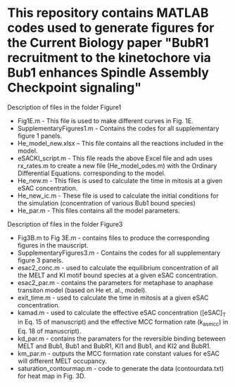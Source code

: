 # This repository contains MATLAB codes used to generate figures for the Current Biology paper "BubR1 recruitment to the kinetochore via Bub1 enhances Spindle Assembly Checkpoint signaling"

Description of files in the folder Figure1
- Fig1E.m - This file is used to make different curves in Fig. 1E.
- SupplementaryFigures1.m - Contains the codes for all supplementary figure 1 panels.
-	He_model_new.xlsx – This file contains all the reactions included in the model. 
-	eSACKI_script.m - This file reads the above Excel file and adn uses rx_rates.m to create a new file (He_model_odes.m) with the Ordinary Differential Equations. corresponding to the model.
-	He_new.m - This files is used to calculate the time in mitosis at a given eSAC concentration.
-	He_new_ic.m - These file is used to calculate the initial conditions for the simulation (concentration of various Bub1 bound species) 
-	He_par.m - This files contains all the model parameters.   

Description of files in the folder Figure3
- Fig3B.m to Fig 3E.m - contains files to produce the corresponding figures in the mauscript.
- SupplementaryFigures3.m - Contains the codes for all supplementary figure 3 panels.
- esac2_conc.m - used to calculate the equilibrium concentration of all the MELT and KI motif bound species at a given eSAC concentration.
- esac2_par.m - contains the parameters for metaphase to anaphase transiton model (based on He et. al., model).
- exit_time.m - used to calculate the time in mitosis at a given eSAC concentration.
- kamad.m - used to calculate the effective eSAC concentration ([eSAC]<sub>T</sub> in Eq. 15 of manuscript) and the effective MCC formation rate (k<sub>asmcc</sub>) in Eq. 18 of manuscript).
- kd_par.m - contains the paramaters for the reversible binding beteween MELT and Bub1, Bub1 and BubR1, KI1 and Bub1, and KI2 and BubR1.
- km_par.m - outputs the MCC formation rate constant values for eSAC will different MELT occupancy.
- saturation_contourmap.m - code to generate the data (contourdata.txt) for heat map in Fig. 3D.    
